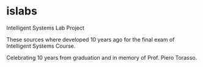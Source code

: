 # islabs
Intelligent Systems Lab Project

These sources where developed 10 years ago for the final exam of Intelligent Systems Course.

Celebrating 10 years from graduation and in memory of Prof. Piero Torasso.
